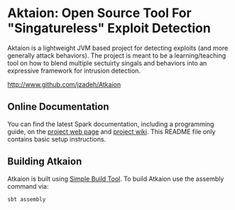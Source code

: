 # Aktaion: Open Source Tool For "Singatureless" Exploit Detection 

Aktaion is a lightweight JVM based project for detecting exploits (and more generally attack behaviors).  The project is meant to be a learning/teaching tool on how to blend multiple sectuirty singals and behaviors into an expressive framework for intrusion detection.  	

<http://www.github.com/jzadeh/Atkaion>


## Online Documentation

You can find the latest Spark documentation, including a programming
guide, on the [project web page](http://ttp://www.github.com/jzadeh/Atkaion)
and [project wiki](https:ttp://www.github.com/jzadeh/Atkaion).
This README file only contains basic setup instructions.

## Building Atkaion

Atkaion is built using [Simple Build Tool](http://www.scala-sbt.org//).
To build Atkaion use the assembly command via:

    sbt assembly


